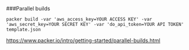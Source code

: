 ###Parallel builds

`packer build -var 'aws_access_key=YOUR ACCESS KEY' -var 'aws_secret_key=YOUR SECRET KEY' -var 'do_api_token=YOUR API TOKEN' template.json`

https://www.packer.io/intro/getting-started/parallel-builds.html
